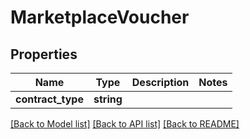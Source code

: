 # MarketplaceVoucher

## Properties
Name | Type | Description | Notes
------------ | ------------- | ------------- | -------------
**contract_type** | **string** |  | 

[[Back to Model list]](../README.md#documentation-for-models) [[Back to API list]](../README.md#documentation-for-api-endpoints) [[Back to README]](../README.md)


